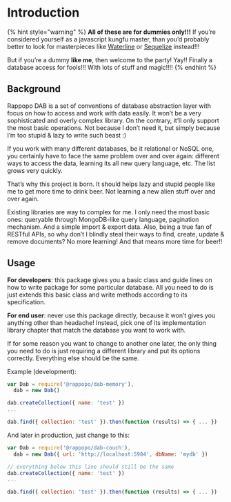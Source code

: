# Introduction

{% hint style="warning" %}
**All of these are for dummies only!!!** If you’re considered yourself as a javascript kungfu master, than you’d probably better to look for masterpieces like [Waterline](https://github.com/balderdashy/waterline) or [Sequelize](https://github.com/sequelize/sequelize) instead!!! 

But if you’re a dummy **like me**, then welcome to the party! Yay!! Finally a database access for fools!!! With lots of stuff and magic!!!!
{% endhint %}

## Background

Rappopo DAB is a set of conventions of database abstraction layer with focus on how to access and work with data easily. It won’t be a very sophisticated and overly complex library. On the contrary, it’ll only support the most basic operations. Not because I don’t need it, but simply because I’m too stupid & lazy to write such beast :\)

If you work with many different databases, be it relational or NoSQL one, you certainly have to face the same problem over and over again: different ways to access the data, learning its all new query language, etc. The list grows very quickly.

That’s why this project is born. It should helps lazy and stupid people like me to get more time to drink beer. Not learning a new alien stuff over and over again.

Existing libraries are way to complex for me. I only need the most basic ones: queryable through MongoDB-like query language, pagination mechanism. And a simple import & export data. Also, being a true fan of RESTful APIs, so why don’t I blindly steal their ways to find, create, update & remove documents? No more learning! And that means more time for beer!!

## Usage

**For developers**: this package gives you a basic class and guide lines on how to write package for some particular database. All you need to do is just extends this basic class and write methods according to its specification.

**For end user**: never use this package directly, because it won’t gives you anything other than headache! Instead, pick one of its implementation library chapter that match the database you want to work with.

If for some reason you want to change to another one later, the only thing you need to do is just requiring a different library and put its options correctly. Everything else should be the same.

Example \(development\):

```javascript
var Dab = require('@rappopo/dab-memory'),
  dab = new Dab()

dab.createCollection({ name: 'test' })
...

dab.find({ collection: 'test' }).then(function (results) => { ... })
```

And later in production, just change to this:

```javascript
var Dab = require('@rappopo/dab-couch'),
  dab = new Dab({ url: 'http://localhost:5984', dbName: 'mydb' })

// everything below this line should still be the same
dab.createCollection({ name: 'test' })
...

dab.find({ collection: 'test' }).then(function (results) => { ... })
```

